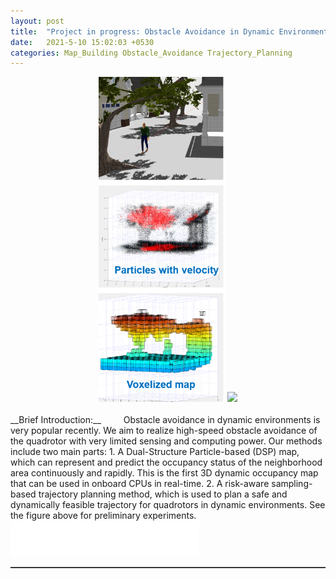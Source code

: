 ```yaml
---  
layout: post  
title:  "Project in progress: Obstacle Avoidance in Dynamic Environments"  
date:   2021-5-10 15:02:03 +0530  
categories: Map_Building Obstacle_Avoidance Trajectory_Planning
---   
```

<center>
	<!-- <iframe width="80%" height="480" src="https://www.youtube.com/embed/zgIZDW39KJs" frameborder="0" allow="accelerometer; autoplay; clipboard-write; encrypted-media; gyroscope; picture-in-picture" allowfullscreen></iframe> -->
	<img src="/assets/map.png" width="40%">  
	<img src="/assets/dynamic_obstacle.gif" width="60%"> 
</center> 
<!-- <img style="float: right;" src="/assets/head_quad.jpg" width="30%">  -->  
<!-- <iframe src="http://www.fufuok.com/" id="iframepage" name="iframepage" frameBorder=0 scrolling=no width="100%" onLoad="iFrameHeight()" ></iframe> -->
<br>
__Brief Introduction:__   
&ensp;&ensp;&ensp;&ensp; Obstacle avoidance in dynamic environments is very popular recently. We aim to realize high-speed obstacle avoidance of the quadrotor with very limited sensing and computing power. Our methods include two main parts: 1. A Dual-Structure Particle-based (DSP) map, which can represent and predict the occupancy status of the neighborhood area continuously and rapidly. This is the first 3D dynamic occupancy map that can be used in onboard CPUs in real-time. 2. A risk-aware sampling-based trajectory planning method, which is used to plan a safe and dynamically feasible trajectory for quadrotors in dynamic environments. See the figure above for preliminary experiments.
<br>
<img src="/assets/white.png" width="60%">   
<hr style="height:1px;border:none;border-top:1px solid #555555;" />   

   
 
